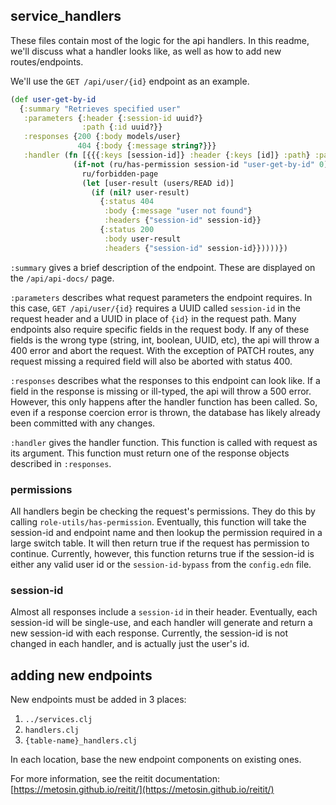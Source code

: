 ## service_handlers

These files contain most of the logic for the api handlers. In this readme, we'll discuss what a handler looks like, as well as how to add new routes/endpoints.

We'll use the `GET /api/user/{id}` endpoint as an example.

```clojure
(def user-get-by-id
  {:summary "Retrieves specified user"
   :parameters {:header {:session-id uuid?}
                :path {:id uuid?}}
   :responses {200 {:body models/user}
               404 {:body {:message string?}}}
   :handler (fn [{{{:keys [session-id]} :header {:keys [id]} :path} :parameters}]
              (if-not (ru/has-permission session-id "user-get-by-id" 0)
                ru/forbidden-page
                (let [user-result (users/READ id)]
                  (if (nil? user-result)
                    {:status 404
                     :body {:message "user not found"}
                     :headers {"session-id" session-id}}
                    {:status 200
                     :body user-result
                     :headers {"session-id" session-id}}))))})
```

`:summary` gives a brief description of the endpoint. These are displayed on the `/api/api-docs/` page.

`:parameters` describes what request parameters the endpoint requires. In this case, `GET /api/user/{id}` requires a UUID called `session-id` in the request header and a UUID in place of `{id}` in the request path. Many endpoints also require specific fields in the request body. If any of these fields is the wrong type (string, int, boolean, UUID, etc), the api will throw a 400 error and abort the request. With the exception of PATCH routes, any request missing a required field will also be aborted with status 400.

`:responses` describes what the responses to this endpoint can look like. If a field in the response is missing or ill-typed, the api will throw a 500 error. However, this only happens after the handler function has been called. So, even if a response coercion error is thrown, the database has likely already been committed with any changes.

`:handler` gives the handler function. This function is called with request as its argument. This function must return one of the response objects described in `:responses`.

### permissions

All handlers begin be checking the request's permissions. They do this by calling `role-utils/has-permission`. Eventually, this function will take the session-id and endpoint name and then lookup the permission required in a large switch table. It will then return true if the request has permission to continue. Currently, however, this function returns true if the session-id is either any valid user id or the `session-id-bypass` from the `config.edn` file.

### session-id

Almost all responses include a `session-id` in their header. Eventually, each session-id will be single-use, and each handler will generate and return a new session-id with each response. Currently, the session-id is not changed in each handler, and is actually just the user's id.

## adding new endpoints

New endpoints must be added in 3 places:

1. `../services.clj`
2. `handlers.clj`
3. `{table-name}_handlers.clj`

In each location, base the new endpoint components on existing ones.

For more information, see the reitit documentation: [https://metosin.github.io/reitit/](https://metosin.github.io/reitit/)
